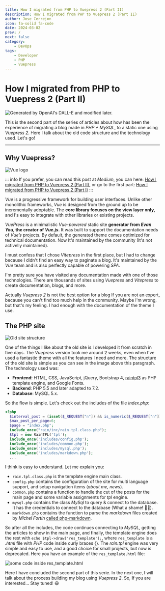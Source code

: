 ```yaml
---
title: How I migrated from PHP to Vuepress 2 (Part II)
description: How I migrated from PHP to Vuepress 2 (Part II)
author: Jose Cerrejon
icon: fa-solid fa-code
date: 2024-03-02
prev: /
next: false
category:
    - DevOps
tags:
    - Developer
    - PHP
    - Vuepress
---
```


# How I migrated from PHP to Vuepress 2 (Part II)

![Generated by OpenAI's DALL-E and modified later.](https://misapuntesde.com/images/2024/02/php_vue.jpg "Generated by OpenAI's DALL-E and modified later.")

This is the second part of the series of articles about how has been the experience of migrating a blog made in _PHP + MySQL_, to a static one using _Vuepress 2_. Here I talk about the old code structure and the technology used. Let's go!

---

## Why Vuepress?

![Vue logo](/images/2024/03/vuepress_logo.png "Vue logo")

::: info
If you prefer, you can read this post at _Medium_, you can here: [How I migrated from PHP to Vuepress 2 (Part II)](https://medium.com/@ulysess/how-i-migrated-from-php-to-vuepress-2-part-ii-6de245d6f8a1), or go to the first part: [How I migrated from PHP to Vuepress 2 (Part I)](https://medium.com/@ulysess/how-i-migrated-from-php-to-vuepress-2-part-i-aa440ecf9e85)
:::

_Vue_ is a progressive framework for building user interfaces. Unlike other monolithic frameworks, _Vue_ is designed from the ground up to be incrementally adoptable. The **core library focuses on the view layer only**, and I's easy to integrate with other libraries or existing projects.

_VuePress_ is a minimalistic _Vue-powered_ static site **generator from _Evan You_, the creator of _Vue.js_.** It was built to support the documentation needs of _Vue’s_ projects. By default, the generated theme comes optimized for technical documentation. Now It's maintained by the community (It's not activelly maintained).

I must confess that I chose _Vitepress_ in the first place, but I had to change because I didn't find an easy way to paginate a blog. It's maintained by the _Vue_ team and is also perfectly capable of powering _SPA_.

I'm pretty sure you have visited any documentation made with one of those technologies. There are thousands of sites using _Vuepress_ and _Vitepress_ to create documentation, blogs, and more.

Actually _Vuepress 2_ is not the best option for a blog If you are not an expert, because you can't find too much help in the community. Maybe I'm wrong, but that's my feeling. I had enough with the documentation of the theme I use.

## The PHP site

![Old site structure](/images/2024/03/site_structure.png "Old site structure")

One of the things I like about the old site is I developed it from scratch in five days. The _Vuepress_ version took me around 2 weeks, even when I've used a fantastic theme with all the features I need and more. The structure of the old site is simple as you can see in the image above this paragraph. The technology used was:

-   **Frontend**: HTML, CSS, JavaScript, jQuery, Bootstrap 4, [raintpl3](https://github.com/feulf/raintpl3) as PHP template engine, and Google Fonts.
-   **Backend**: PHP 5.5 and later adapted to 7.2.
-   **Database**: MySQL 5.x.

So the flow is simple. Let's check out the includes of the file _index.php_:

```php title="index.php header"
<?php
  $interval_post = (isset($_REQUEST["n"]) && is_numeric($_REQUEST["n"]))? abs($_REQUEST["n"]):"0";
  $max_post_per_page=6;
  $page = "index.php";
  include_once("rain/inc/rain.tpl.class.php");
  $tpl = new RainTPL('tpl');
  include_once('includes/config.php');
  include_once('includes/common.php');
  include_once('includes/mysql.php');
  include_once('includes/markdown.php');
  ...
```

I think is easy to understand. Let me explain you:

-   `rain.tpl.class.php` is the template engine main class.
-   `config.php` contains the configuration of the site for multi language support, and setup navigation items (_about me, news_).
-   `common.php` contains a function to handle the cut of the posts for the main page and some variable assignments for _tpl_ engine.
-   `mysql.php` contains the class _MySql_ to query & connect to the database. It has the credentials to connect to the database (What a shame! 🤦‍♂️).
-   `markdown.php` contains the function to parse the _markdown_ files created by _Michel Fortin_ [called php-markdown](https://github.com/michelf/php-markdown).

So after all the includes, the code continues connecting to _MySQL_, getting the articles to show in the main page, and finally, the template engine does the rest with `echo $tpl->draw('res_template');`, where `res_template` is a _.html_ file with _PHP_ code inside curly braces {}. The _rain.tpl_ engine was very simple and easy to use, and a good choice for small projects, but now is deprecated. Here you have an example of the `res_template.html` file:

![some code inside res_template.html](/images/2024/03/code_res_template.png "Some code inside res_template.html")

Here I have concluded the second part of this serie. In the next one, I will talk about the process building my blog using _Vuepress 2_. So, If you are interested... Stay tuned! :smiley:

